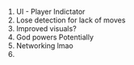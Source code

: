 1. UI - Player Indictator
2. Lose detection for lack of moves
3. Improved visuals?
4. God powers Potentially
5. Networking lmao 
6. 